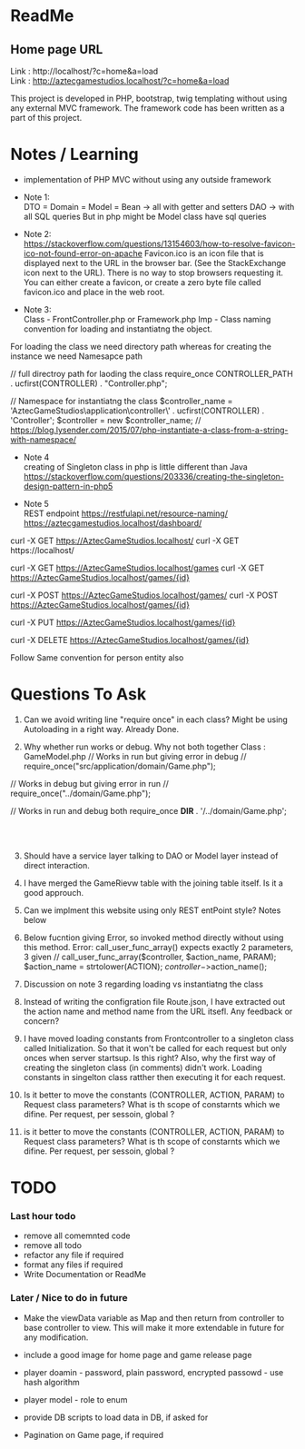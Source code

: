 # ReadMe 

## Home page URL
Link : http://localhost/?c=home&a=load<br>
Link : http://aztecgamestudios.localhost/?c=home&a=load

This project is developed in PHP, bootstrap, twig templating without using any external MVC framework. The framework code has been written as a part of this project.


#  Notes / Learning 
- implementation of PHP MVC without using any outside framework

- Note 1:<br>
DTO = Domain = Model = Bean   -> all with getter and setters
DAO    -> with all SQL queries
But in php might be Model class have sql queries



- Note 2:<br>
https://stackoverflow.com/questions/13154603/how-to-resolve-favicon-ico-not-found-error-on-apache
Favicon.ico is an icon file that is displayed next to the URL in the browser bar. (See the StackExchange icon next to the URL).
There is no way to stop browsers requesting it. You can either create a favicon, or create a zero byte file called favicon.ico and place in the web root.


- Note 3:<br>
Class - FrontController.php or Framework.php
Imp - Class naming convention for loading and instantiatng the object.

For loading the class we need directory path whereas for creating the instance we need Namesapce path

// full directroy path for laoding the class
require_once CONTROLLER_PATH . ucfirst(CONTROLLER) . "Controller.php";   

// Namespace for instantiatng the class
$controller_name = 'AztecGameStudios\\application\\controller\\' . ucfirst(CONTROLLER) . 'Controller';
$controller = new $controller_name;
// https://blog.lysender.com/2015/07/php-instantiate-a-class-from-a-string-with-namespace/


- Note 4<br>
creating of Singleton class in php is little different than Java
https://stackoverflow.com/questions/203336/creating-the-singleton-design-pattern-in-php5


- Note 5<br>
REST endpoint
https://restfulapi.net/resource-naming/
https://aztecgamestudios.localhost/dashboard/

curl -X GET https://AztecGameStudios.localhost/
curl -X GET https://localhost/

curl -X GET https://AztecGameStudios.localhost/games
curl -X GET https://AztecGameStudios.localhost/games/{id}

curl -X POST https://AztecGameStudios.localhost/games/
curl -X POST https://AztecGameStudios.localhost/games/{id}

curl -X PUT https://AztecGameStudios.localhost/games/{id}

curl -X DELETE https://AztecGameStudios.localhost/games/{id}

Follow Same convention for person entity also



#  Questions To Ask 

1. Can we avoid writing line "require once" in each class? Might be using Autoloading in a right way.
Already Done.


2. Why whether run works or debug. Why not both together
Class : GameModel.php
// Works in run but giving error in debug
// require_once("src/application/domain/Game.php");

// Works in debug but giving error in run
// require_once("../domain/Game.php");

// Works in run and debug both
require_once __DIR__ . '/../domain/Game.php';

<br>
<br>

3. Should have a service layer talking to DAO or Model layer instead of direct interaction.


4. I have merged the GameRievw table with the joining table itself. Is it a good approuch. 

5. Can we implment this website using only REST entPoint style? Notes below


6. Below fucntion giving Error, so invoked method directly without using this method. Error: call_user_func_array() expects exactly 2 parameters, 3 given
    // call_user_func_array($controller, $action_name, PARAM);
    $action_name = strtolower(ACTION);
    $controller->$action_name();

7. Discussion on note 3 regarding loading vs instantiatng the class

8. Instead of writing the configration file Route.json, I have extracted out the action name and method name from the URL itsefl.
Any feedback or concern?


9. I have moved loading constants from Frontcontroller to a singleton class called Initialization.
So that it won't be called for each request but only onces when server startsup. Is this right? Also, why the first way of creating the singleton class (in comments) didn't work.
Loading constants in singelton class ratther then executing it for each request.

10. Is it better to move the constants (CONTROLLER, ACTION, PARAM) to Request class parameters?
What is th scope of constarnts which we difine. Per request, per sessoin, global ?

11. is it better to move the constants (CONTROLLER, ACTION, PARAM) to Request class parameters?
What is th scope of constarnts which we difine. Per request, per sessoin, global ?



# TODO

###  Last hour todo 
- remove all comemnted code
- remove all todo
- refactor any file if required
- format any files if required
- Write Documentation or ReadMe



### Later / Nice to do in future
- Make the viewData variable as Map and then return from controller to base controller to view. This will make it more extendable in future for any modification.

- include a good image for home page and game release page
- player doamin - password, plain password, encrypted passowd - use hash algorithm
- player model - role to enum

- provide DB scripts to load data in DB, if asked for
- Pagination on Game page, if required

